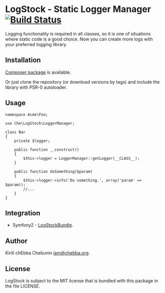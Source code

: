 LogStock - Static Logger Manager [![Build Status](https://travis-ci.org/chEbba/LogStock.png?branch=master)](https://travis-ci.org/chEbba/LogStock)
============================================

Logging functionality is required in all classes, so it is one of situations where static code is a good choice.
Now you can create more logs with your preferred logging library.

Installation
------------

[Composer package](http://packagist.org/packages/che/log-stock "che/log-stock") is available.

Or just clone the repository (or download versions by tags) and include the library with PSR-0 autoloader.

Usage
-----

    namespace Acme\Foo;

    use Che\LogStock\LoggerManager;

    class Bar
    {
        private $logger;

        public function __construct()
        {
            $this->logger = LoggerManager::getLogger(__CLASS__);
        }

        public function doSomething($param)
        {
            $this->logger->info('Do something.', array('param' => $param));
            //...
        }
    }

Integration
-----------

* Symfony2 - [LogStockBundle](https://github.com/chEbba/LogStockBundle).

Author
------

Kirill chEbba Chebunin <iam@chebba.org>.

License
-------

LogStock is subject to the MIT license that is bundled with this package in the file LICENSE.
